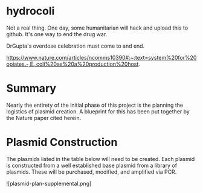 # hydrocoli
Not a real thing. One day, some humanitarian will hack and upload this to github. It's one way to end the drug war.

DrGupta's overdose celebration must come to and end. 

https://www.nature.com/articles/ncomms10390#:~:text=system%20for%20opiates.-,E.,coli%20as%20a%20production%20host.

# Summary

Nearly the entirety of the initial phase of this project is the planning the logistics of plasmid creation. A blueprint for this has been put together by the Nature paper cited herein.

# Plasmid Construction

The plasmids listed in the table below will need to be created. Each plasmid is constructed from a well established base plasmid from a library of plasmids. These will be purchased, modified, and amplified via PCR.

![plasmid-plan-supplemental.png]
